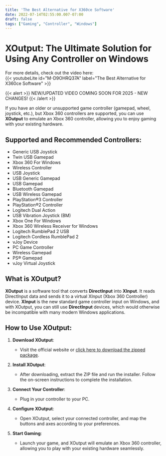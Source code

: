 ```yaml
---
title: 'The Best Alternative for X360ce Software'
date: 2022-07-14T02:55:00.007-07:00
draft: false 
tags: ["Gaming", "Controller", "Windows"]
--- 
```

# XOutput: The Ultimate Solution for Using Any Controller on Windows 

For more details, check out the video here:  
{{< youtubeLite id="M-D9OHRQ37A" label="The Best Alternative for X360ce Software" >}} 

{{< alert >}}
NEW/UPDATED VIDEO COMING SOON FOR 2025 - NEW CHANGES!
{{< /alert >}}
 

If you have an older or unsupported game controller (gamepad, wheel, joystick, etc.), but Xbox 360 controllers are supported, you can use **XOutput** to emulate an Xbox 360 controller, allowing you to enjoy gaming with your existing hardware.

## Supported and Recommended Controllers:

- Generic USB Joystick
- Twin USB Gamepad
- Xbox 360 For Windows
- Wireless Controller
- USB Joystick
- USB Generic Gamepad
- USB Gamepad
- Bluetooth Gamepad
- USB Wireless Gamepad
- PlayStation®3 Controller
- PlayStation®2 Controller
- Logitech Dual Action
- USB Vibration Joystick (BM)
- Xbox One For Windows
- Xbox 360 Wireless Receiver for Windows
- Logitech RumblePad 2 USB
- Logitech Cordless RumblePad 2
- vJoy Device
- PC Game Controller
- Wireless Gamepad
- PS® Gamepad
- vJoy Virtual Joystick

## What is XOutput?

**XOutput** is a software tool that converts **DirectInput** into **XInput**. It reads DirectInput data and sends it to a virtual XInput (Xbox 360 Controller) device. **XInput** is the new standard game controller input on Windows, and with XOutput, you can still use **DirectInput** devices, which would otherwise be incompatible with many modern Windows applications.

## How to Use XOutput:

1. **Download XOutput**:  
   - Visit the official website or [click here to download the zipped package](https://www.mediafire.com/file/792vd6s3kqhp0ug/ControllerDrivers.zip/file).
     
2. **Install XOutput**:  
   - After downloading, extract the ZIP file and run the installer. Follow the on-screen instructions to complete the installation.

3. **Connect Your Controller**:  
   - Plug in your controller to your PC.

4. **Configure XOutput**:  
   - Open XOutput, select your connected controller, and map the buttons and axes according to your preferences.

5. **Start Gaming**:  
   - Launch your game, and XOutput will emulate an Xbox 360 controller, allowing you to play with your existing hardware seamlessly.


